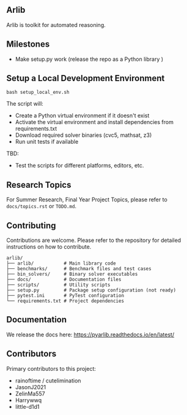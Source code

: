 ## Arlib 

Arlib is toolkit for automated reasoning.

## Milestones

- Make setup.py work (release the repo as a Python library )

## Setup a Local Development Environment

~~~~
bash setup_local_env.sh
~~~~

The script will:
- Create a Python virtual environment if it doesn't exist
- Activate the virtual environment and install dependencies from requirements.txt
- Download required solver binaries (cvc5, mathsat, z3)
- Run unit tests if available

TBD:
- Test the scripts for different platforms, editors, etc.


## Research Topics

For Summer Research, Final Year Project Topics, please refer to
`docs/topics.rst` or `TODO.md`.



## Contributing
Contributions are welcome. Please refer to the repository for detailed instructions on how to contribute. 

~~~~
arlib/
├── arlib/           # Main library code
├── benchmarks/      # Benchmark files and test cases
├── bin_solvers/     # Binary solver executables
├── docs/            # Documentation files
├── scripts/         # Utility scripts
├── setup.py         # Package setup configuration (not ready)
├── pytest.ini       # PyTest configuration
└── requirements.txt # Project dependencies
~~~~

## Documentation
We release the docs here:
https://pyarlib.readthedocs.io/en/latest/


## Contributors

Primary contributors to this project:
- rainoftime / cutelimination
- JasonJ2021
- ZelinMa557 
- Harrywwq
- little-d1d1
